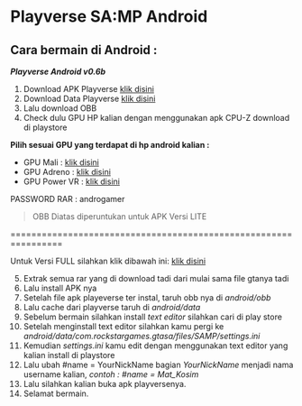 ﻿# Playverse SA:MP Android

## Cara bermain di Android : 
***Playverse Android v0.6b***
1. Download APK Playverse [klik disini](https://drive.google.com/file/d/1V5zpZ2FIXIKuFwWI37XXaN6YIjz-Ki9n/view)
2. Download Data Playverse [klik disini](https://drive.google.com/file/d/1rNQ5me8u61ZEb1CIhks1I52w8BA6d5oE/view)
3. Lalu download OBB
4. Check dulu GPU HP kalian dengan menggunakan apk CPU-Z download di playstore

**Pilih sesuai GPU yang terdapat di hp android kalian :**
 
- GPU Mali : [klik disini](https://drive.google.com/file/d/1P1VGA40JL5HYwDmcLkG4UqyYL--59Fwn/view ) 
- GPU Adreno : [klik disini](https://drive.google.com/file/d/1CF-d_hii0dUywZFNZaj5whWYK3uaF0Qd/view ) 
- GPU Power VR : [klik disini](https://drive.google.com/file/d/1c_PTsgWHPH5iwXQl-FFWqXnfJHvqFvmk/view ) 

PASSWORD RAR : androgamer 

> OBB Diatas diperuntukan untuk APK Versi LITE

================================================================ 

Untuk Versi FULL silahkan klik dibawah ini: [klik disini](https://drive.google.com/open?id=1D77mOzlcHSAHCH_RzIftQ0nU0Kb_L4wY ) 

5. Extrak semua rar yang di download tadi dari mulai sama file gtanya tadi 
6. Lalu install APK nya 
7. Setelah file apk playeverse ter instal, taruh obb nya di *android/obb*
8. Lalu cache dari playverse taruh di *android/data*
9. Sebelum bermain silahkan install *text editor* silahkan cari di play store
10. Setelah menginstall text editor silahkan kamu pergi ke *android/data/com.rockstargames.gtasa/files/SAMP/settings.ini*
11. Kemudian *settings.ini* kamu edit dengan menggunakan text editor yang kalian install di playstore
12. Lalu ubah #name = YourNickName bagian *YourNickName* menjadi nama username kalian, *contoh : #name = Mat_Kosim*
13. Lalu silahkan kalian buka apk playversenya.
14. Selamat bermain.

